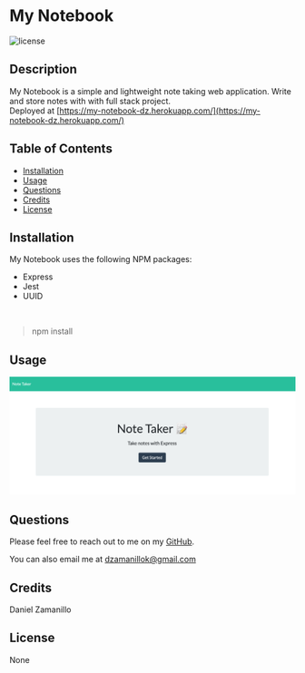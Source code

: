 # My Notebook

![license](https://img.shields.io/badge/license-None-blue)

## Description

My Notebook is a simple and lightweight note taking web application. Write and store notes with with full stack project.
<br>
Deployed at [https://my-notebook-dz.herokuapp.com/](https://my-notebook-dz.herokuapp.com/)

## Table of Contents

- [Installation](#installation)
- [Usage](#usage)
- [Questions](#questions)
- [Credits](#credits)
- [License](#license)

## Installation

My Notebook uses the following NPM packages:

- Express
- Jest
- UUID

<br>

> npm install

## Usage

![ScreenShot](public/assets/screenshot.png)

## Questions

Please feel free to reach out to me on my [GitHub](https://github.com/dzamanillo).

You can also email me at dzamanillok@gmail.com

## Credits

Daniel Zamanillo

## License

None
